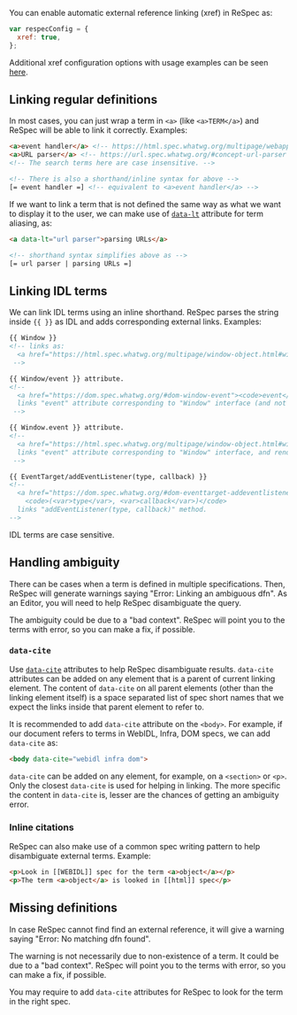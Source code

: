 You can enable automatic external reference linking (xref) in ReSpec as:

``` js
var respecConfig = {
  xref: true,
};
```
Additional xref configuration options with usage examples can be seen [here](https://github.com/w3c/respec/wiki/xref).

## Linking regular definitions

In most cases, you can just wrap a term in `<a>` (like `<a>TERM</a>`) and ReSpec will be able to link it correctly. Examples:

```html
<a>event handler</a> <!-- https://html.spec.whatwg.org/multipage/webappapis.html#event-handlers -->
<a>URL parser</a> <!-- https://url.spec.whatwg.org/#concept-url-parser -->
<!-- The search terms here are case insensitive. -->

<!-- There is also a shorthand/inline syntax for above -->
[= event handler =] <!-- equivalent to <a>event handler</a> -->
```

If we want to link a term that is not defined the same way as what we want to display it to the user, we can make use of [`data-lt`](https://github.com/w3c/respec/wiki/data-lt) attribute for term aliasing, as:

```html
<a data-lt="url parser">parsing URLs</a>

<!-- shorthand syntax simplifies above as -->
[= url parser | parsing URLs =]
```

## Linking IDL terms

We can link IDL terms using an inline shorthand. ReSpec parses the string inside `{{ }}` as IDL and adds corresponding external links. Examples:

```html
{{ Window }}
<!-- links as:
  <a href="https://html.spec.whatwg.org/multipage/window-object.html#window"><code>Window</code></a>
 -->

{{ Window/event }} attribute.
<!--
  <a href="https://dom.spec.whatwg.org/#dom-window-event"><code>event</code></a>
  links "event" attribute corresponding to "Window" interface (and not any other definition for "event")
 -->

{{ Window.event }} attribute.
<!--
  <a href="https://html.spec.whatwg.org/multipage/window-object.html#window"><code>Window</code></a>.<a href="https://dom.spec.whatwg.org/#dom-window-event"><code>event</code></a>
  links "event" attribute corresponding to "Window" interface, and renders links to both Window and event
 -->

{{ EventTarget/addEventListener(type, callback) }}
<!--
  <a href="https://dom.spec.whatwg.org/#dom-eventtarget-addeventlistener"><code>addEventListener</code></a>
    <code>(<var>type</var>, <var>callback</var>)</code>
  links "addEventListener(type, callback)" method.
-->
```

IDL terms are case sensitive.

## Handling ambiguity

There can be cases when a term is defined in multiple specifications. Then, ReSpec will generate warnings saying "Error: Linking an ambiguous dfn". As an Editor, you will need to help ReSpec disambiguate the query.

The ambiguity could be due to a "bad context". ReSpec will point you to the terms with error, so you can make a fix, if possible.

### `data-cite`

Use [`data-cite`](data-cite) attributes to help ReSpec disambiguate results. `data-cite` attributes can be added on any element that is a parent of current linking element. The content of `data-cite` on all parent elements (other than the linking element itself) is a space separated list of spec short names that we expect the links inside that parent element to refer to.

It is recommended to add `data-cite` attribute on the `<body>`. For example, if our document refers to terms in WebIDL, Infra, DOM specs, we can add `data-cite` as:

```html
<body data-cite="webidl infra dom">
```

`data-cite` can be added on any element, for example, on a `<section>` or `<p>`. Only the closest `data-cite` is used for helping in linking. The more specific the content in `data-cite` is, lesser are the chances of getting an ambiguity error.

### Inline citations

ReSpec can also make use of a common spec writing pattern to help disambiguate external terms. Example:

```html
<p>Look in [[WEBIDL]] spec for the term <a>object</a></p>
<p>The term <a>object</a> is looked in [[html]] spec</p>
```

## Missing definitions

In case ReSpec cannot find find an external reference, it will give a warning saying "Error: No matching dfn found".

The warning is not necessarily due to non-existence of a term. It could be due to a "bad context". ReSpec will point you to the terms with error, so you can make a fix, if possible.

You may require to add `data-cite` attributes for ReSpec to look for the term in the right spec.

